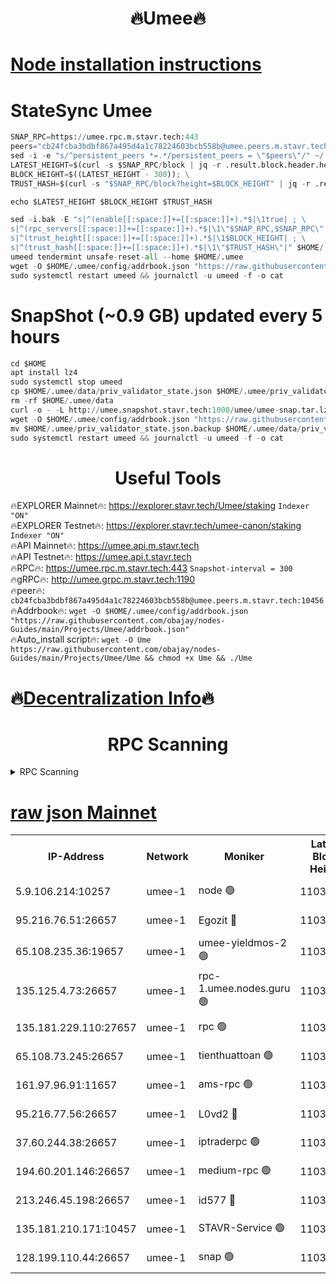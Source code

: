 <h1 align="center"> 🔥Umee🔥</h1>


[Node installation instructions](https://github.com/obajay/nodes-Guides/tree/main/Projects/Umee)
=
# StateSync Umee
```python
SNAP_RPC=https://umee.rpc.m.stavr.tech:443
peers="cb24fcba3bdbf867a495d4a1c78224603bcb558b@umee.peers.m.stavr.tech:10456"
sed -i -e "s/^persistent_peers *=.*/persistent_peers = \"$peers\"/" ~/.umee/config/config.toml
LATEST_HEIGHT=$(curl -s $SNAP_RPC/block | jq -r .result.block.header.height); \
BLOCK_HEIGHT=$((LATEST_HEIGHT - 300)); \
TRUST_HASH=$(curl -s "$SNAP_RPC/block?height=$BLOCK_HEIGHT" | jq -r .result.block_id.hash)

echo $LATEST_HEIGHT $BLOCK_HEIGHT $TRUST_HASH

sed -i.bak -E "s|^(enable[[:space:]]+=[[:space:]]+).*$|\1true| ; \
s|^(rpc_servers[[:space:]]+=[[:space:]]+).*$|\1\"$SNAP_RPC,$SNAP_RPC\"| ; \
s|^(trust_height[[:space:]]+=[[:space:]]+).*$|\1$BLOCK_HEIGHT| ; \
s|^(trust_hash[[:space:]]+=[[:space:]]+).*$|\1\"$TRUST_HASH\"|" $HOME/.umee/config/config.toml
umeed tendermint unsafe-reset-all --home $HOME/.umee
wget -O $HOME/.umee/config/addrbook.json "https://raw.githubusercontent.com/obajay/nodes-Guides/main/Projects/Umee/addrbook.json"
sudo systemctl restart umeed && journalctl -u umeed -f -o cat
```
# SnapShot (~0.9 GB) updated every 5 hours
```python
cd $HOME
apt install lz4
sudo systemctl stop umeed
cp $HOME/.umee/data/priv_validator_state.json $HOME/.umee/priv_validator_state.json.backup
rm -rf $HOME/.umee/data
curl -o - -L http://umee.snapshot.stavr.tech:1000/umee/umee-snap.tar.lz4 | lz4 -c -d - | tar -x -C $HOME/.umee --strip-components 2
wget -O $HOME/.umee/config/addrbook.json "https://raw.githubusercontent.com/obajay/nodes-Guides/main/Projects/Umee/addrbook.json"
mv $HOME/.umee/priv_validator_state.json.backup $HOME/.umee/data/priv_validator_state.json
sudo systemctl restart umeed && journalctl -u umeed -f -o cat
```
 <h1 align="center"> Useful Tools</h1>

🔥EXPLORER Mainnet🔥:      https://explorer.stavr.tech/Umee/staking             `Indexer "ON"` \
🔥EXPLORER Testnet🔥:        https://explorer.stavr.tech/umee-canon/staking      `Indexer "ON"` \
🔥API Mainnet🔥:                   https://umee.api.m.stavr.tech \
🔥API Testnet🔥:                     https://umee.api.t.stavr.tech \
🔥RPC🔥:                           https://umee.rpc.m.stavr.tech:443                     `Snapshot-interval = 300` \
🔥gRPC🔥:                              http://umee.grpc.m.stavr.tech:1190 \
🔥peer🔥:                     `cb24fcba3bdbf867a495d4a1c78224603bcb558b@umee.peers.m.stavr.tech:10456` \
🔥Addrbook🔥:    ```wget -O $HOME/.umee/config/addrbook.json "https://raw.githubusercontent.com/obajay/nodes-Guides/main/Projects/Umee/addrbook.json"``` \
🔥Auto_install script🔥: ```wget -O Ume https://raw.githubusercontent.com/obajay/nodes-Guides/main/Projects/Umee/Ume && chmod +x Ume && ./Ume```

🔥[Decentralization Info](https://github.com/obajay/StateSync-snapshots/tree/main/Projects/Umee/Decentralization)🔥
=

<h1 align="center"> RPC Scanning</h1>

<details>
<summary>RPC Scanning</summary>

<h2 align="center"> We scan nodes in real time every 4 hours. And we provide the final result of RPC endpoints.
We cannot influence the operation of these nodes in any way. </h2>


```python
If Voting Power is higher than 0 --> then the Node is a validator of the network and may be subject to attack and be a potential threat to the chain.
```
```python
We marked such validators with a red symbol
```

</details>

[raw json Mainnet](https://rpc-check.umeem.stavr.tech/umeem/rpc-umeem-result.json)
=



<table><tr><th>IP-Address</th><th>Network</th><th>Moniker</th><th>Latest Block Height</th><th>Earliest Block Height</th><th>Catching Up</th><th>Tx Index</th><th>Voting Power</th><th>Scan Time</th></tr><tr><td>5.9.106.214:10257</td><td>umee-1</td><td>node 🟢</td><td>11034932</td><td>7942001</td><td>False</td><td>on</td><td>0</td><td>2024-03-15T20:41:21.289163021UTC</td></tr><tr><td>95.216.76.51:26657</td><td>umee-1</td><td>Egozit 🔴</td><td>11034940</td><td>8262001</td><td>False</td><td>off</td><td>38810958</td><td>2024-03-15T20:42:07.465775108UTC</td></tr><tr><td>65.108.235.36:19657</td><td>umee-1</td><td>umee-yieldmos-2 🟢</td><td>11034896</td><td>9575548</td><td>False</td><td>on</td><td>0</td><td>2024-03-15T20:37:49.645128352UTC</td></tr><tr><td>135.125.4.73:26657</td><td>umee-1</td><td>rpc-1.umee.nodes.guru 🟢</td><td>11034940</td><td>10691018</td><td>False</td><td>on</td><td>0</td><td>2024-03-15T20:42:07.761081772UTC</td></tr><tr><td>135.181.229.110:27657</td><td>umee-1</td><td>rpc 🟢</td><td>11034905</td><td>10754071</td><td>False</td><td>on</td><td>0</td><td>2024-03-15T20:38:45.039577937UTC</td></tr><tr><td>65.108.73.245:26657</td><td>umee-1</td><td>tienthuattoan 🟢</td><td>11034920</td><td>10787155</td><td>False</td><td>on</td><td>0</td><td>2024-03-15T20:40:10.664504132UTC</td></tr><tr><td>161.97.96.91:11657</td><td>umee-1</td><td>ams-rpc 🟢</td><td>11034949</td><td>10929930</td><td>False</td><td>on</td><td>0</td><td>2024-03-15T20:43:03.633771174UTC</td></tr><tr><td>95.216.77.56:26657</td><td>umee-1</td><td>L0vd2 🔴</td><td>11034949</td><td>10934949</td><td>False</td><td>off</td><td>38553520</td><td>2024-03-15T20:43:03.363430532UTC</td></tr><tr><td>37.60.244.38:26657</td><td>umee-1</td><td>iptraderpc 🟢</td><td>11034905</td><td>11013104</td><td>False</td><td>on</td><td>0</td><td>2024-03-15T20:38:42.634045364UTC</td></tr><tr><td>194.60.201.146:26657</td><td>umee-1</td><td>medium-rpc 🟢</td><td>11034840</td><td>11013104</td><td>False</td><td>on</td><td>0</td><td>2024-03-15T20:39:26.652001586UTC</td></tr><tr><td>213.246.45.198:26657</td><td>umee-1</td><td>id577 🔴</td><td>11034910</td><td>11029001</td><td>False</td><td>on</td><td>35124377</td><td>2024-03-15T20:39:16.062410073UTC</td></tr><tr><td>135.181.210.171:10457</td><td>umee-1</td><td>STAVR-Service 🟢</td><td>11034943</td><td>11033001</td><td>False</td><td>on</td><td>0</td><td>2024-03-15T20:42:26.636763033UTC</td></tr><tr><td>128.199.110.44:26657</td><td>umee-1</td><td>snap 🟢</td><td>11034948</td><td>11033276</td><td>False</td><td>off</td><td>0</td><td>2024-03-15T20:42:54.571346362UTC</td></tr></table>

